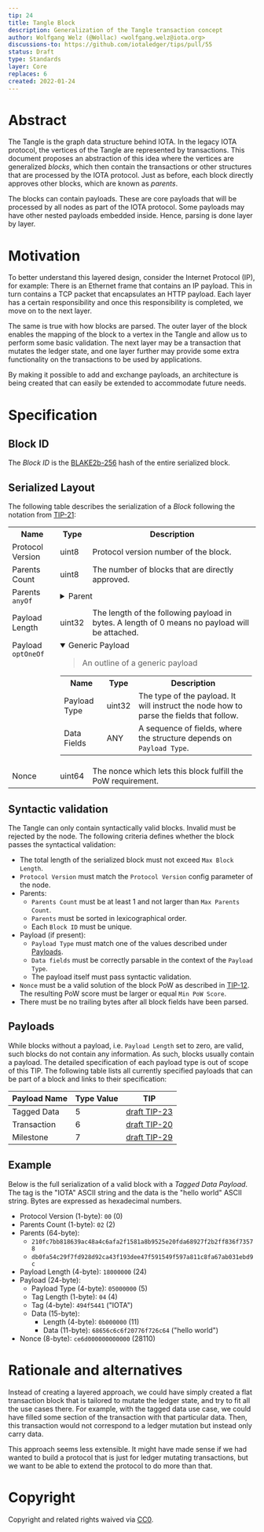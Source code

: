 ```yaml
---
tip: 24
title: Tangle Block
description: Generalization of the Tangle transaction concept
author: Wolfgang Welz (@Wollac) <wolfgang.welz@iota.org>
discussions-to: https://github.com/iotaledger/tips/pull/55
status: Draft
type: Standards
layer: Core
replaces: 6
created: 2022-01-24
---
```


# Abstract

The Tangle is the graph data structure behind IOTA. In the legacy IOTA protocol, the vertices of the Tangle are represented by transactions. This document proposes an abstraction of this idea where the vertices are generalized *blocks*, which then contain the transactions or other structures that are processed by the IOTA protocol. Just as before, each block directly approves other blocks, which are known as _parents_.

The blocks can contain payloads. These are core payloads that will be processed by all nodes as part of the IOTA protocol. Some payloads may have other nested payloads embedded inside. Hence, parsing is done layer by layer.

# Motivation

To better understand this layered design, consider the Internet Protocol (IP), for example: There is an Ethernet frame that contains an IP payload. This in turn contains a TCP packet that encapsulates an HTTP payload. Each layer has a certain responsibility and once this responsibility is completed, we move on to the next layer.

The same is true with how blocks are parsed. The outer layer of the block enables the mapping of the block to a vertex in the Tangle and allow us to perform some basic validation. The next layer may be a transaction that mutates the ledger state, and one layer further may provide some extra functionality on the transactions to be used by applications.

By making it possible to add and exchange payloads, an architecture is being created that can easily be extended to accommodate future needs.

# Specification

## Block ID

The *Block ID* is the [BLAKE2b-256](https://tools.ietf.org/html/rfc7693) hash of the entire serialized block.

## Serialized Layout

The following table describes the serialization of a _Block_ following the notation from [TIP-21](../TIP-0021/tip-0021.md):

<table>
  <tr>
    <th>Name</th>
    <th>Type</th>
    <th>Description</th>
  </tr>
  <tr>
    <td>Protocol Version</td>
    <td>uint8</td>
        <td> Protocol version number of the block.</td>
  </tr>
  <tr>
    <td>Parents Count</td>
    <td>uint8</td>
    <td>The number of blocks that are directly approved.</td>
  </tr>
  <tr>
    <td valign="top">Parents <code>anyOf</code></td>
    <td colspan="2">
      <details>
        <summary>Parent</summary>
        <blockquote>
          References another directly approved block.
        </blockquote>
        <table>
          <tr>
            <th>Name</th>
            <th>Type</th>
            <th>Description</th>
          </tr>
          <tr>
            <td>Block ID</td>
            <td>ByteArray[32]</td>
            <td>The Block ID of the parent.</td>
          </tr>
        </table>
      </details>
    </td>
  </tr>
  <tr>
    <td>Payload Length</td>
    <td>uint32</td>
    <td>The length of the following payload in bytes. A length of 0 means no payload will be attached.</td>
  </tr>
  <tr>
    <td valign="top">Payload <code>optOneOf</code></td>
    <td colspan="2">
      <details open="true">
        <summary>Generic Payload</summary>
        <blockquote>
          An outline of a generic payload
        </blockquote>
        <table>
          <tr>
            <th>Name</th>
            <th>Type</th>
            <th>Description</th>
          </tr>
          <tr>
            <td>Payload Type</td>
            <td>uint32</td>
            <td>
              The type of the payload. It will instruct the node how to parse the fields that follow.
            </td>
          </tr>
          <tr>
            <td>Data Fields</td>
            <td>ANY</td>
            <td>A sequence of fields, where the structure depends on <code>Payload Type</code>.</td>
          </tr>
        </table>
      </details>
  <tr>
    <td>Nonce</td>
    <td>uint64</td>
    <td>The nonce which lets this block fulfill the PoW requirement.</td>
  </tr>
</table>

## Syntactic validation

The Tangle can only contain syntactically valid blocks. Invalid must be rejected by the node.
The following criteria defines whether the block passes the syntactical validation:

- The total length of the serialized block must not exceed `Max Block Length`.
- `Protocol Version` must match the `Protocol Version` config parameter of the node.
- Parents:
  - `Parents Count` must be at least 1 and not larger than `Max Parents Count`.
  - `Parents` must be sorted in lexicographical order.
  - Each `Block ID` must be unique.
- Payload (if present):
  - `Payload Type` must match one of the values described under [Payloads](#payloads).
  - `Data fields` must be correctly parsable in the context of the `Payload Type`.
  - The payload itself must pass syntactic validation.
- `Nonce` must be a valid solution of the block PoW as described in [TIP-12](../TIP-0012/tip-0012.md). The resulting PoW score must be larger or equal `Min PoW Score`.
- There must be no trailing bytes after all block fields have been parsed.

## Payloads

While blocks without a payload, i.e. `Payload Length` set to zero, are valid, such blocks do not contain any information. As such, blocks usually contain a payload. The detailed specification of each payload type is out of scope of this TIP. The following table lists all currently specified payloads that can be part of a block and links to their specification:

| Payload Name | Type Value | TIP                                                                                                               |
|--------------|------------|-------------------------------------------------------------------------------------------------------------------|
| Tagged Data  | 5          | [draft TIP-23](https://github.com/Wollac/protocol-rfcs/blob/tagged-data/tips/TIP-0023/tip-0023.md)                |
| Transaction  | 6          | [draft TIP-20](https://github.com/lzpap/tips/blob/tx-updates/tips/TIP-0020/tip-0020.md)                           |
| Milestone    | 7          | [draft TIP-29](https://github.com/iotaledger/tips/blob/milestone-with-signature-blocks/tips/TIP-0029/tip-0029.md) |

## Example

Below is the full serialization of a valid block with a _Tagged Data Payload_. The tag is the "IOTA" ASCII string and the data is the "hello world" ASCII string. Bytes are expressed as hexadecimal numbers.

- Protocol Version (1-byte): `00` (0)
- Parents Count (1-byte): `02` (2)
- Parents (64-byte):
  - `210fc7bb818639ac48a4c6afa2f1581a8b9525e20fda68927f2b2ff836f73578`
  - `db0fa54c29f7fd928d92ca43f193dee47f591549f597a811c8fa67ab031ebd9c`
- Payload Length (4-byte): `18000000` (24)
- Payload (24-byte):
  - Payload Type (4-byte): `05000000` (5)
  - Tag Length (1-byte): `04` (4)
  - Tag (4-byte): `494f5441` ("IOTA")
  - Data (15-byte):
    - Length (4-byte): `0b000000` (11)
    - Data (11-byte): `68656c6c6f20776f726c64` ("hello world")
- Nonce (8-byte): `ce6d000000000000` (28110)

# Rationale and alternatives

Instead of creating a layered approach, we could have simply created a flat transaction block that is tailored to mutate the ledger state, and try to fit all the use cases there. For example, with the tagged data use case, we could have filled some section of the transaction with that particular data. Then, this transaction would not correspond to a ledger mutation but instead only carry data.

This approach seems less extensible. It might have made sense if we had wanted to build a protocol that is just for ledger mutating transactions, but we want to be able to extend the protocol to do more than that.

# Copyright

Copyright and related rights waived via [CC0](https://creativecommons.org/publicdomain/zero/1.0/).
